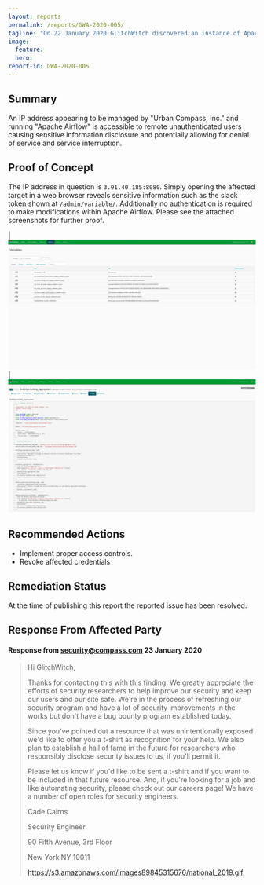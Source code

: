 ```yaml
---
layout: reports
permalink: /reports/GWA-2020-005/
tagline: "On 22 January 2020 GlitchWitch discovered an instance of Apache Airflow that was missing authentication and disclosing sensitive information."
image:
  feature:
  hero:
report-id: GWA-2020-005
---
```


## Summary
An IP address appearing to be managed by "Urban Compass, Inc." and running "Apache Airflow" is accessible to remote unauthenticated users causing sensitive information disclosure and potentially allowing for denial of service and service interruption.

## Proof of Concept
The IP address in question is `3.91.40.185:8080`. Simply opening the affected target in a web browser reveals sensitive information such as the slack token shown at `/admin/variable/`. Additionally no authentication is required to make modifications within Apache Airflow.
Please see the attached screenshots for further proof.

| ![image tooltip here](/assets/img/reports/2020/Screenshot_COMPASS-Airflow-Variables.png) |![image tooltip here](/assets/img/reports/2020/Screenshot_COMPASS-Airflow-DAGs.png)



## Recommended Actions
 - Implement proper access controls.
 - Revoke affected credentials

## Remediation Status
At the time of publishing this report the reported issue has been resolved.

## Response From Affected Party

#### Response from security@compass.com 23 January 2020

>Hi GlitchWitch,
>
>Thanks for contacting this with this finding. We greatly appreciate the efforts of security researchers to help improve our security and keep our users and our site safe. We're in the process of refreshing our security program and have a lot of security improvements in the works but don't have a bug bounty program established today.
>
>Since you've pointed out a resource that was unintentionally exposed we'd like to offer you a t-shirt as recognition for your help. We also plan to establish a hall of fame in the future for researchers who responsibly disclose security issues to us, if you'll permit it.
>
>Please let us know if you'd like to be sent a t-shirt and if you want to be included in that future resource. And, if you're looking for a job and like automating security, please check out our careers page! We have a number of open roles for security engineers.
>
>Cade Cairns
>
>Security Engineer‌
>
>90 Fifth Avenue, 3rd Floor
>
>New York NY 10011
>
>https://s3.amazonaws.com/images89845315676/national_2019.gif
